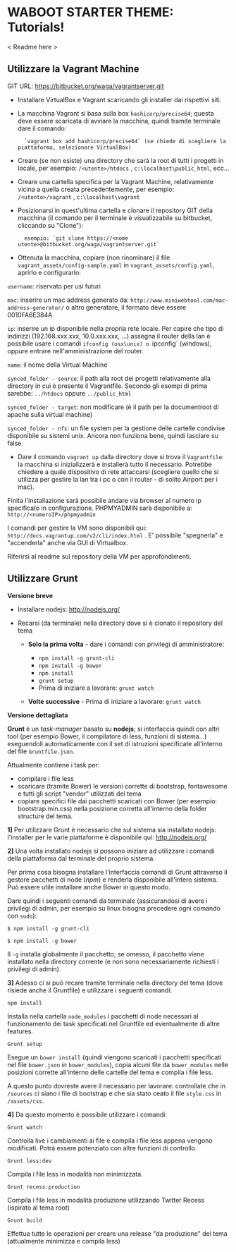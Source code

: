 WABOOT STARTER THEME: Tutorials!
====================

< Readme here >

Utilizzare la Vagrant Machine
----------------

GIT URL: https://bitbucket.org/waga/vagrantserver.git

- Installare VirtualBox e Vagrant scaricando gli installer dai rispettivi siti.
- La macchina Vagrant si basa sulla box `hashicorp/precise64`; questa deve essere scaricata di avviare la macchina, quindi tramite terminale dare il comando:

        `vagrant box add hashicorp/precise64` (se chiede di scegliere la piattaforma, selezionare VirtualBox)

- Creare (se non esiste) una directory che sarà la root di tutti i progetti in locale, per esempio: `/<utente>/htdocs` , `c:\localhost\public_html`, ecc...
- Creare una cartella specifica per la Vagrant Machine, relativamente vicina a quella creata precedentemente, per esempio: `/<utente>/vagrant` , `c:\localhost\vagrant`
- Posizionarsi in quest'ultima cartella e clonare il repository GIT della macchina (il comando per il terminale è visualizzabile su bitbucket, cliccando su "Clone"):

        esempio: `git clone https://<nome utente>@bitbucket.org/waga/vagrantserver.git`

- Ottenuta la macchina, copiare (non rinominare) il file `vagrant_assets/config-sample.yaml` in `vagrant_assets/config.yaml`, aprirlo e configurarlo:

`username`:
riservato per usi futuri

`mac`:
inserire un mac address generato da: `http://www.miniwebtool.com/mac-address-generator/` o altro generatore, il formato deve essere 0010FA6E384A

`ip`:
inserire un ip disponibile nella propria rete locale. Per capire che tipo di indirizzi (192.168.xxx.xxx, 10.0.xxx.xxx, ...) assegna il router della lan è possibile usare i comandi `ifconfig (osx\unix) o `ipconfig` (windows), oppure entrare nell'amministrazione del router.

`name`:
il nome della Virtual Machine

`synced_folder - source`:
il path alla root dei progetti relativamente alla directory in cui è presente il Vagrantfile. Secondo gli esempi di prima sarebbe: `../htdocs` oppure `../public_html`

`synced_folder - target`:
non modificare (è il path per la documentroot di apache sulla virtual machine)

`synced_folder - nfs`:
un file system per la gestione delle cartelle condivise disponibile su sistemi unix. Ancora non funziona bene, quindi lasciare su false.

- Dare il comando `vagrant up` dalla directory dove si trova il `Vagrantfile`: la macchina si inizializzerà e installerà tutto il necessario. Potrebbe chiedere a quale dispositivo di rete attaccarsi (scegliere quello che si utilizza per gestire la lan tra i pc o con il router - di solito Airport per i mac).

Finita l'installazione sarà possibile andare via browser al numero ip specificato in configurazione. PHPMYADMIN sarà disponibile a: `http://<numeroIP>/phpmyadmin`

I comandi per gestire la VM sono disponibili qui: `http://docs.vagrantup.com/v2/cli/index.html` . E' possibile "spegnerla" e "accenderla" anche via GUI di Virtualbox.

Riferirsi al readme sul repository della VM per approfondimenti.

Utilizzare Grunt
----------------

**Versione breve**

- Installare nodejs: http://nodejs.org/
- Recarsi (da terminale) nella directory dove si è clonato il repository del tema

    - **Solo la prima volta** - dare i comandi con privilegi di amministratore:
    
        - `npm install -g grunt-cli`
        - `npm install -g bower`
        - `npm install`
        - `grunt setup`
        - Prima di iniziare a lavorare: `grunt watch`

    - **Volte successive** - Prima di iniziare a lavorare: `grunt watch`

**Versione dettagliata**

**Grunt** è un *task-manager* basato su **nodejs**; si interfaccia quindi con altri tool (per esempio Bower, il compilatore di less, funzioni di sistema...) eseguendoli automaticamente con il set di istruzioni specificate all'interno del file `Gruntfile.json`. 

Attualmente contiene i task per:
- compilare i file less
- scaricare (tramite Bower) le versioni corrette di bootstrap, fontawesome e tutti gli script "vendor" utilizzati del tema
- copiare specifici file dai pacchetti scaricati con Bower (per esempio: bootstrap.min.css) nella posizione corretta all'interno della folder structure del tema.

**1]** Per utilizzare Grunt è necessario che sul sistema sia installato nodejs: l'installer per le varie piattaforme è disponibile qui: http://nodejs.org/

**2]** Una volta installato nodejs si possono iniziare ad utilizzare i comandi della piattaforma dal terminale del proprio sistema. 

Per prima cosa bisogna installare l'interfaccia comandi di Grunt attraverso il gestore pacchetti di node (*npm*) e renderla disponibile all'intero sistema. Può essere utile installare anche Bower in questo modo. 

Dare quindi i seguenti comandi da terminale (assicurandosi di avere i privilegi di admin, per esempio su linux bisogna precedere ogni comando con `sudo`):

    $ npm install -g grunt-cli
    
    $ npm install -g bower

Il `-g` installa globalmente il pacchetto; se omesso, il pacchetto viene installato nella directory corrente (e non sono necessariamente richiesti i privilegi di admin).

**3]** Adesso ci si può recare tramite terminale nella directory del tema (dove risiede anche il Gruntfile) e utilizzare i seguenti comandi:

    npm install

Installa nella cartella `node_modules` i pacchetti di node necessari al funzionamento dei task specificati nel Gruntfile ed eventualmente di altre features.

    Grunt setup
    
Esegue un `bower install` (quindi viengono scaricati i pacchetti specificati nel file `bower.json` in `bower_modules`), copia alcuni file da `bower_modules` nelle posizioni corrette all'interno delle cartelle del tema e compila i file less.

A questo punto dovreste avere il necessario per lavorare: controllate che in `/sources` ci siano i file di bootstrap e che sia stato ceato il file `style.css` in `/assets/css`.

**4]** Da questo momento è possibile utilizzare i comandi:

    Grunt watch

Controlla live i cambiamenti ai file e compila i file less appena vengono modificati. Potrà essere potenziato con altre funzioni di controllo.

    Grunt less:dev
    
Compila i file less in modalità non minimizzata.

    Grunt recess:production
    
Compila i file less in modalità produzione utilizzando Twitter Recess (ispirato al tema root)

    Grunt build
    
Effettua tutte le operazioni per creare una release "da produzione" del tema (attualmente minimizza e compila less)





